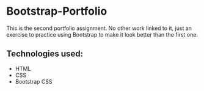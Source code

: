 # Bootstrap-Portfolio

This is the second portfolio assignment. No other work linked to it, just an exercise to practice using Bootstrap to make it look better than the first one.



## Technologies used:
- HTML
- CSS
- Bootstrap CSS